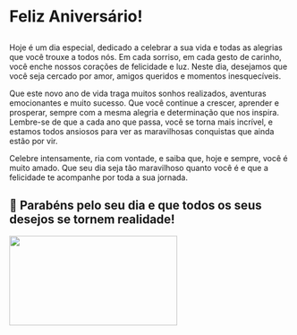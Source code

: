 # Feliz Aniversário!

## 

Hoje é um dia especial, dedicado a celebrar a sua vida e todas as alegrias que você trouxe a todos nós. Em cada sorriso, em cada gesto de carinho, você enche nossos corações de felicidade e luz. Neste dia, desejamos que você seja cercado por amor, amigos queridos e momentos inesquecíveis.

Que este novo ano de vida traga muitos sonhos realizados, aventuras emocionantes e muito sucesso. Que você continue a crescer, aprender e prosperar, sempre com a mesma alegria e determinação que nos inspira. Lembre-se de que a cada ano que passa, você se torna mais incrível, e estamos todos ansiosos para ver as maravilhosas conquistas que ainda estão por vir.

Celebre intensamente, ria com vontade, e saiba que, hoje e sempre, você é muito amado. Que seu dia seja tão maravilhoso quanto você é e que a felicidade te acompanhe por toda a sua jornada.

## 🎂 Parabéns pelo seu dia e que todos os seus desejos se tornem realidade!

   
<img src="![simmmmmmmmmmm](https://github.com/user-attachments/assets/35f16480-b05c-4b36-b8d4-939e6f17ab47)" width="300" height="160"/>

